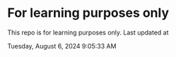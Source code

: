 # For learning purposes only
This repo is for learning purposes only.
Last updated at

Tuesday, August 6, 2024 9:05:33 AM

